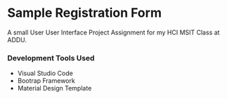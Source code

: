 # Sample Registration Form
A small User User Interface Project Assignment for my HCI MSIT Class at ADDU. 

### Development Tools Used
- Visual Studio Code
- Bootrap Framework
- Material Design Template
